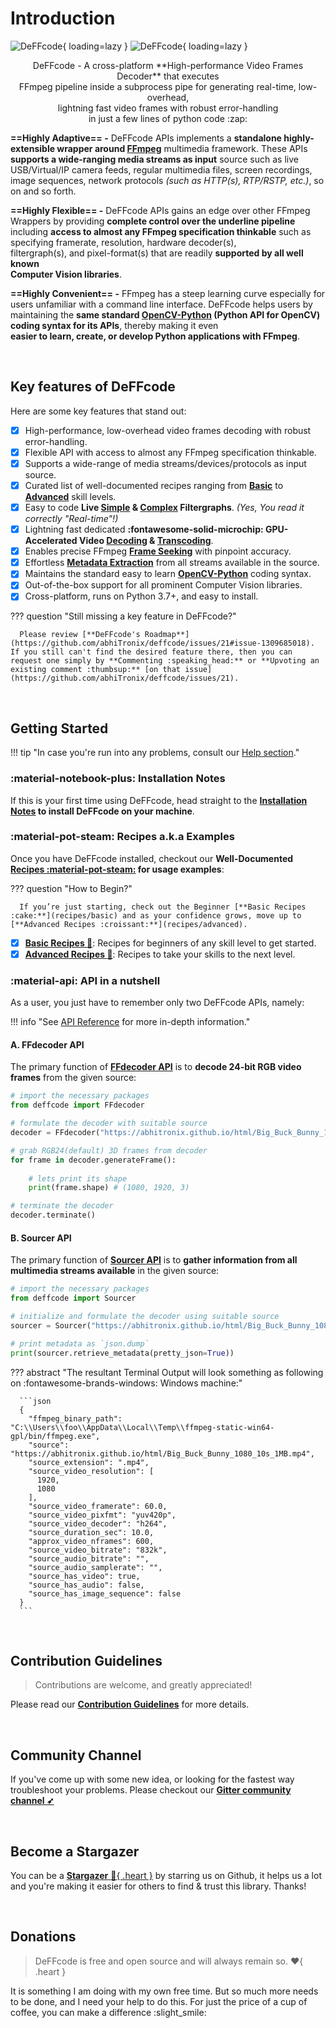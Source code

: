<!--
===============================================
DeFFcode library source-code is deployed under the Apache 2.0 License:

Copyright (c) 2021 Abhishek Thakur(@abhiTronix) <abhi.una12@gmail.com>

Licensed under the Apache License, Version 2.0 (the "License");
you may not use this file except in compliance with the License.
You may obtain a copy of the License at

   http://www.apache.org/licenses/LICENSE-2.0

Unless required by applicable law or agreed to in writing, software
distributed under the License is distributed on an "AS IS" BASIS,
WITHOUT WARRANTIES OR CONDITIONS OF ANY KIND, either express or implied.
See the License for the specific language governing permissions and
limitations under the License.
===============================================
-->

# Introduction

![DeFFcode](assets/images/deffcode.png#only-light){ loading=lazy }
![DeFFcode](assets/images/deffcode-dark.png#only-dark){ loading=lazy }

<center>DeFFcode - A cross-platform **High-performance Video Frames Decoder** that executes <br>FFmpeg pipeline inside a subprocess pipe for generating real-time, low-overhead, <br>lightning fast video frames with robust error-handling <br>in just a few lines of python code :zap:</center>

<div class="spacer"></div>

**==Highly Adaptive== -** DeFFcode APIs implements a **standalone highly-extensible wrapper around [FFmpeg][ffmpeg]** multimedia framework. These APIs **supports a wide-ranging media streams as input** source such as live USB/Virtual/IP camera feeds, regular multimedia files, screen recordings, image sequences, network protocols _(such as HTTP(s), RTP/RSTP, etc.)_, so on and so forth.

**==Highly Flexible== -** DeFFcode APIs gains an edge over other FFmpeg Wrappers by providing **complete control over the underline pipeline** including **access to almost any FFmpeg specification thinkable** such as specifying framerate, resolution, hardware decoder(s), <br>filtergraph(s), and pixel-format(s) that are readily **supported by all well known <br>Computer Vision libraries**.

**==Highly Convenient== -**  FFmpeg has a steep learning curve especially for users unfamiliar with a command line interface. DeFFcode helps users by maintaining the **same standard [OpenCV-Python](https://docs.opencv.org/4.x/d6/d00/tutorial_py_root.html) (Python API for OpenCV) coding syntax for its APIs**, thereby making it even <br>**easier to learn, create, or develop Python applications with FFmpeg**.

&thinsp;

## Key features of DeFFcode

Here are some key features that stand out:

- [x] High-performance, low-overhead video frames decoding with robust error-handling.
- [x] Flexible API with access to almost any FFmpeg specification thinkable.
- [x] Supports a wide-range of media streams/devices/protocols as input source. 
- [x] Curated list of well-documented recipes ranging from [**Basic**](recipes/basic/) to [**Advanced**](recipes/advanced/) skill levels.
- [x] Easy to code **Live [Simple](recipes/basic/transcode-live-frames-simplegraphs/#transcoding-live-simple-filtergraphs) & [Complex](recipes/advanced/transcode-live-frames-complexgraphs/#transcoding-live-complex-filtergraphs) Filtergraphs**. _(Yes, You read it correctly "Real-time"!)_
- [x] Lightning fast dedicated **:fontawesome-solid-microchip: GPU-Accelerated Video [Decoding](recipes/advanced/decode-hw-acceleration/#hardware-accelerated-video-decoding) & [Transcoding](recipes/advanced/transcode-hw-acceleration/#hardware-accelerated-video-transcoding)**.
- [x] Enables precise FFmpeg [**Frame Seeking**](recipes/basic/save-keyframe-image/#extracting-key-frames-as-png-image) with pinpoint accuracy.
- [x] Effortless [**Metadata Extraction**](recipes/basic/extract-video-metadata/#extracting-video-metadata) from all streams available in the source.
- [x] Maintains the standard easy to learn [**OpenCV-Python**](https://docs.opencv.org/4.x/d6/d00/tutorial_py_root.html) coding syntax.
- [x] Out-of-the-box support for all prominent Computer Vision libraries.
- [x] Cross-platform, runs on Python 3.7+, and easy to install. 

??? question "Still missing a key feature in DeFFcode?"

      Please review [**DeFFcode's Roadmap**](https://github.com/abhiTronix/deffcode/issues/21#issue-1309685018). If you still can't find the desired feature there, then you can request one simply by **Commenting :speaking_head:** or **Upvoting an existing comment :thumbsup:** [on that issue](https://github.com/abhiTronix/deffcode/issues/21).


<!--
- [x] Lossless Transcoding support with [WriteGear](gears/writegear/introduction/). #TODO
-->


&nbsp;


## Getting Started

<div class="spacer"></div>

!!! tip "In case you're run into any problems, consult our [Help section](help/get_help)."

### :material-notebook-plus: Installation Notes

If this is your first time using DeFFcode, head straight to the **[Installation Notes](installation/#installation-notes) to install DeFFcode on your machine**.

<div class="spacer"></div>

### :material-pot-steam: Recipes a.k.a Examples


Once you have DeFFcode installed, checkout our **Well-Documented [Recipes :material-pot-steam:](recipes/basic) for usage examples**:

??? question "How to Begin?"
      
      If you’re just starting, check out the Beginner [**Basic Recipes :cake:**](recipes/basic) and as your confidence grows, move up to [**Advanced Recipes :croissant:**](recipes/advanced). 

- [x] [**Basic Recipes :cake:**](recipes/basic): Recipes for beginners of any skill level to get started.
- [x] [**Advanced Recipes :croissant:**](recipes/advanced): Recipes to take your skills to the next level.

<div class="spacer"></div>

### :material-api: API in a nutshell

As a user, you just have to remember only two DeFFcode APIs, namely:

!!! info "See [API Reference](reference/ffdecoder/#ffdecoder-api) for more in-depth information."

<div class="spacer"></div>

#### A. FFdecoder API 

The primary function of [**FFdecoder API**](reference/ffdecoder/#ffdecoder-api) is to **decode 24-bit RGB video frames** from the given source:

```py
# import the necessary packages
from deffcode import FFdecoder

# formulate the decoder with suitable source
decoder = FFdecoder("https://abhitronix.github.io/html/Big_Buck_Bunny_1080_10s_1MB.mp4").formulate()

# grab RGB24(default) 3D frames from decoder
for frame in decoder.generateFrame():
    
    # lets print its shape
    print(frame.shape) # (1080, 1920, 3)

# terminate the decoder
decoder.terminate()
```

#### B. Sourcer API 

The primary function of [**Sourcer API**](reference/sourcer/#sourcer-api) is to **gather information from all multimedia streams available** in the given source:

```python
# import the necessary packages
from deffcode import Sourcer

# initialize and formulate the decoder using suitable source
sourcer = Sourcer("https://abhitronix.github.io/html/Big_Buck_Bunny_1080_10s_1MB.mp4").probe_stream()

# print metadata as `json.dump`
print(sourcer.retrieve_metadata(pretty_json=True))
```

??? abstract "The resultant Terminal Output will look something as following on :fontawesome-brands-windows: Windows machine:"
     
      ```json
      {
        "ffmpeg_binary_path": "C:\\Users\\foo\\AppData\\Local\\Temp\\ffmpeg-static-win64-gpl/bin/ffmpeg.exe",
        "source": "https://abhitronix.github.io/html/Big_Buck_Bunny_1080_10s_1MB.mp4",
        "source_extension": ".mp4",
        "source_video_resolution": [
          1920,
          1080
        ],
        "source_video_framerate": 60.0,
        "source_video_pixfmt": "yuv420p",
        "source_video_decoder": "h264",
        "source_duration_sec": 10.0,
        "approx_video_nframes": 600,
        "source_video_bitrate": "832k",
        "source_audio_bitrate": "",
        "source_audio_samplerate": "",
        "source_has_video": true,
        "source_has_audio": false,
        "source_has_image_sequence": false
      }
      ```


&nbsp;

## Contribution Guidelines

> Contributions are welcome, and greatly appreciated!  

Please read our [**Contribution Guidelines**](contribution/) for more details.

&nbsp;

## Community Channel

If you've come up with some new idea, or looking for the fastest way troubleshoot your problems. Please checkout our [**Gitter community channel ➶**][gitter]

&nbsp;

## Become a Stargazer

You can be a  [**Stargazer** :star2:{ .heart }][stargazer]  by starring us on Github, it helps us a lot and you're making it easier for others to find & trust this library. Thanks!

&nbsp;

## Donations

> DeFFcode is free and open source and will always remain so. :heart:{ .heart }

It is something I am doing with my own free time. But so much more needs to be done, and I need your help to do this. For just the price of a cup of coffee, you can make a difference :slight_smile:

<script type='text/javascript' src='https://ko-fi.com/widgets/widget_2.js'></script><script type='text/javascript'>kofiwidget2.init('Support Me on Ko-fi', '#eba100', 'W7W8WTYO');kofiwidget2.draw();</script> 

&nbsp;

<!--
External URLs
-->

[gitter]: https://gitter.im/deffcode-python/community
[stargazer]: https://github.com/abhiTronix/deffcode/stargazers
[ffmpeg]:https://www.ffmpeg.org/

